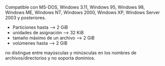 Compatible con MS-DOS, Windows 3.11, Windows 95, Windows 98, Windows ME, Windows NT, Windows 2000, Windows XP, Windows Server 2003 y posteriores.

* Particiones hasta --> 2 GiB
* unidades de asignación --> 32 KiB
* tamaño máximo de un archivo --> 2 GiB
* volúmenes hasta --> 2 GiB

no distingue entre mayúsculas y minúsculas en los nombres de archivos/directorios y no soporta dominios.